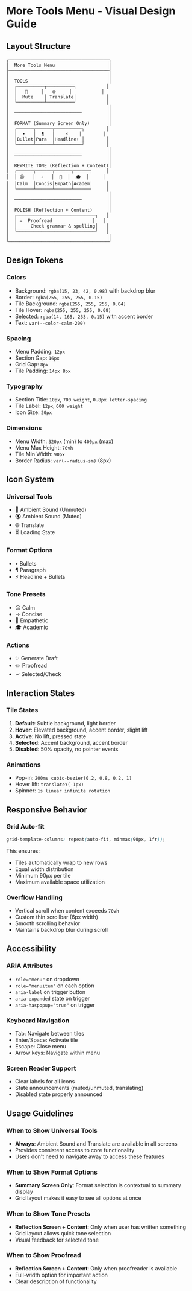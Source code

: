# More Tools Menu - Visual Design Guide

## Layout Structure

```
┌─────────────────────────────────────┐
│  More Tools Menu                    │
├─────────────────────────────────────┤
│                                     │
│  TOOLS                              │
│  ┌──────────┬──────────┐           │
│  │   🎵     │   🌐     │           │
│  │  Mute    │ Translate│           │
│  └──────────┴──────────┘           │
│                                     │
│  ─────────────────────────          │
│                                     │
│  FORMAT (Summary Screen Only)       │
│  ┌──────┬──────┬──────────┐        │
│  │  •   │  ¶   │    ⚡    │        │
│  │Bullet│Para  │Headline+ │        │
│  └──────┴──────┴──────────┘        │
│                                     │
│  ─────────────────────────          │
│                                     │
│  REWRITE TONE (Reflection + Content)│
│  ┌──────┬──────┬──────┬──────┐     │
│  │ 😌   │  →   │  💙  │  🎓  │     │
│  │Calm  │Concis│Empath│Academ│     │
│  └──────┴──────┴──────┴──────┘     │
│                                     │
│  ─────────────────────────          │
│                                     │
│  POLISH (Reflection + Content)      │
│  ┌─────────────────────────────┐   │
│  │ ✏️  Proofread               │   │
│  │     Check grammar & spelling│   │
│  └─────────────────────────────┘   │
│                                     │
└─────────────────────────────────────┘
```

## Design Tokens

### Colors

- Background: `rgba(15, 23, 42, 0.98)` with backdrop blur
- Border: `rgba(255, 255, 255, 0.15)`
- Tile Background: `rgba(255, 255, 255, 0.04)`
- Tile Hover: `rgba(255, 255, 255, 0.08)`
- Selected: `rgba(14, 165, 233, 0.15)` with accent border
- Text: `var(--color-calm-200)`

### Spacing

- Menu Padding: `12px`
- Section Gap: `16px`
- Grid Gap: `8px`
- Tile Padding: `14px 8px`

### Typography

- Section Title: `10px`, `700 weight`, `0.8px letter-spacing`
- Tile Label: `12px`, `600 weight`
- Icon Size: `20px`

### Dimensions

- Menu Width: `320px` (min) to `400px` (max)
- Menu Max Height: `70vh`
- Tile Min Width: `90px`
- Border Radius: `var(--radius-sm)` (8px)

## Icon System

### Universal Tools

- 🎵 Ambient Sound (Unmuted)
- 🔇 Ambient Sound (Muted)
- 🌐 Translate
- ⏳ Loading State

### Format Options

- • Bullets
- ¶ Paragraph
- ⚡ Headline + Bullets

### Tone Presets

- 😌 Calm
- → Concise
- 💙 Empathetic
- 🎓 Academic

### Actions

- ✨ Generate Draft
- ✏️ Proofread
- ✓ Selected/Check

## Interaction States

### Tile States

1. **Default**: Subtle background, light border
2. **Hover**: Elevated background, accent border, slight lift
3. **Active**: No lift, pressed state
4. **Selected**: Accent background, accent border
5. **Disabled**: 50% opacity, no pointer events

### Animations

- Pop-in: `200ms cubic-bezier(0.2, 0.8, 0.2, 1)`
- Hover lift: `translateY(-1px)`
- Spinner: `1s linear infinite rotation`

## Responsive Behavior

### Grid Auto-fit

```css
grid-template-columns: repeat(auto-fit, minmax(90px, 1fr));
```

This ensures:

- Tiles automatically wrap to new rows
- Equal width distribution
- Minimum 90px per tile
- Maximum available space utilization

### Overflow Handling

- Vertical scroll when content exceeds `70vh`
- Custom thin scrollbar (6px width)
- Smooth scrolling behavior
- Maintains backdrop blur during scroll

## Accessibility

### ARIA Attributes

- `role="menu"` on dropdown
- `role="menuitem"` on each option
- `aria-label` on trigger button
- `aria-expanded` state on trigger
- `aria-haspopup="true"` on trigger

### Keyboard Navigation

- Tab: Navigate between tiles
- Enter/Space: Activate tile
- Escape: Close menu
- Arrow keys: Navigate within menu

### Screen Reader Support

- Clear labels for all icons
- State announcements (muted/unmuted, translating)
- Disabled state properly announced

## Usage Guidelines

### When to Show Universal Tools

- **Always**: Ambient Sound and Translate are available in all screens
- Provides consistent access to core functionality
- Users don't need to navigate away to access these features

### When to Show Format Options

- **Summary Screen Only**: Format selection is contextual to summary display
- Grid layout makes it easy to see all options at once

### When to Show Tone Presets

- **Reflection Screen + Content**: Only when user has written something
- Grid layout allows quick tone selection
- Visual feedback for selected tone

### When to Show Proofread

- **Reflection Screen + Content**: Only when proofreader is available
- Full-width option for important action
- Clear description of functionality
